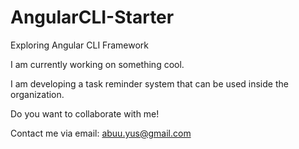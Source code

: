 # AngularCLI-Starter
Exploring Angular CLI  Framework


I am currently working on something cool.

I am developing a task reminder system that can be used inside the organization.

Do you want to collaborate with me!

Contact me via email: abuu.yus@gmail.com
